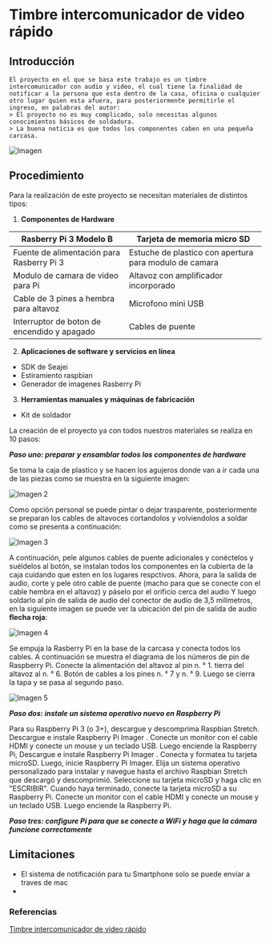 # Timbre intercomunicador de video rápido 

## Introducción 
```
El proyecto en el que se basa este trabajo es un timbre intercomunicador con audio y video, el cual tiene la finalidad de notificar a la persona que esta dentro de la casa, oficina o cualquier otro lugar quien esta afuera, para posteriormente permitirle el ingreso, en palabras del autor: 
> El proyecto no es muy complicado, solo necesitas algunos conocimientos básicos de soldadura.
> La buena noticia es que todos los componentes caben en una pequeña carcasa.
```
![Imagen](https://i.all3dp.com/cdn-cgi/image/fit=cover,w=1000,gravity=0.5x0.5,format=auto/wp-content/uploads/2021/01/20120128/Video-Doorbell-Raspberry-Pi.jpeg)

## Procedimiento 

Para la realización de este proyecto se necesitan materiales de distintos tipos:

1.  **Componentes de Hardware**

Rasberry Pi 3 Modelo B | Tarjeta de memoria micro SD
-----------------------| --------------------------
Fuente de alimentación para Rasberry Pi 3 | Estuche de plastico con apertura para modulo de camara 
Modulo de camara de video para Pi | Altavoz con amplificador incorporado 
Cable de 3 pines a hembra para altavoz | Microfono mini USB 
Interruptor de boton de encendido y apagado | Cables de puente 

2. **Aplicaciones de software y servicios en línea**

* SDK de Seajei
* Estiramiento  raspbian
*  Generador de imagenes Rasberry Pi

3. **Herramientas manuales y máquinas de fabricación**

* Kit de soldador 

La creación de el proyecto ya con todos nuestros materiales se realiza en 10 pasos:

**_Paso uno: preparar y ensamblar todos los componentes de hardware_**

Se toma la caja de plastico y se hacen los agujeros donde van a ir cada una de las piezas como se muestra en la siguiente imagen: 

![Imagen 2](https://hackster.imgix.net/uploads/attachments/1232973/01-holediagram_xm6I2h18WC.png?auto=compress%2Cformat&w=740&h=555&fit=max)

Como opción personal se puede pintar o dejar trasparente, posteriormente se preparan los cables de altavoces cortandolos y volviendolos a soldar como se presenta a continuación: 

![Imagen 3](https://hackster.imgix.net/uploads/attachments/1232980/screen_shot_2020-12-16_at_4_50_06_pm_TL5waIP77m.png?auto=compress%2Cformat&w=740&h=555&fit=max)

A continuación, pele algunos cables de puente adicionales y conéctelos y suéldelos al botón, se instalan todos los componentes en la cubierta de la caja cuidando que esten en los lugares respctivos. Ahora, para la salida de audio, corte y pele otro cable de puente (macho para que se conecte con el cable hembra en el altavoz) y páselo por el orificio cerca del audio Y luego soldarlo al pin de salida de audio del conector de audio de 3,5 milímetros, en la siguiente imagen se puede ver la ubicación del pin de salida de audio **flecha roja**:

![Imagen 4](https://hackster.imgix.net/uploads/attachments/1233001/screen_shot_2020-12-16_at_4_29_13_pm_Wq9DtxUDbA.png?auto=compress%2Cformat&w=740&h=555&fit=max)

Se empuja la Rasberry Pi en la base de la carcasa y conecta todos los cables. A continuación se muestra el diagrama de los números de pin de Raspberry Pi. Conecte la alimentación del altavoz al pin n. ° 1. tierra del altavoz al n. ° 6. Botón de cables a los pines n. ° 7 y n. ° 9. Luego se cierra la tapa y se pasa al segundo paso.

![Imagen 5](https://hackster.imgix.net/uploads/attachments/1233536/pi3pins_pzmJGS7aT8.png?auto=compress%2Cformat&w=740&h=555&fit=max)

**_Paso dos: instale un sistema operativo nuevo en Raspberry Pi_**

Para su Raspberry Pi 3 (o 3+), descargue y descomprima Raspbian Stretch. Descargue e instale Raspberry Pi Imager .
Conecte un monitor con el cable HDMI y conecte un mouse y un teclado USB. Luego enciende la Raspberry Pi, Descargue e instale Raspberry Pi Imager . Conecta y formatea tu tarjeta microSD. Luego, inicie Raspberry Pi Imager. Elija un sistema operativo personalizado para instalar y navegue hasta el archivo Raspbian Stretch que descargó y descomprimió. Seleccione su tarjeta microSD y haga clic en "ESCRIBIR". Cuando haya terminado, conecte la tarjeta microSD a su Raspberry Pi. Conecte un monitor con el cable HDMI y conecte un mouse y un teclado USB. Luego enciende la Raspberry Pi.

**_Paso tres: configure Pi para que se conecte a WiFi y haga que la cámara funcione correctamente_**



## Limitaciones 

* El sistema de notificación para tu Smartphone solo se puede enviar a traves de mac 
* 

### Referencias 

[Timbre intercomunicador de video rápido](https://www.hackster.io/sneaky/fast-video-doorbell-intercom-on-raspberry-pi-63b063)
